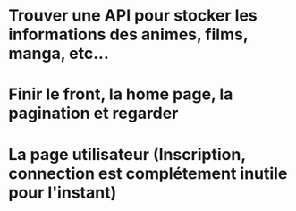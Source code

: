 # Trouver une API pour stocker les informations des animes, films, manga, etc...
# Finir le front, la home page, la pagination et regarder
# La page utilisateur (Inscription, connection est complétement inutile pour l'instant)

